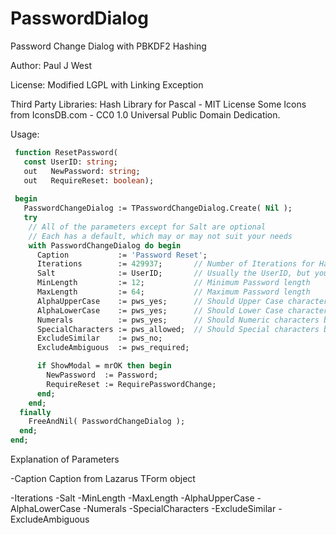 # PasswordDialog
 Password Change Dialog with PBKDF2 Hashing
 
 Author:  Paul J West
 
 License: Modified LGPL with Linking Exception
 
 Third Party Libraries:
   Hash Library for Pascal - MIT License
   Some Icons from IconsDB.com - CC0 1.0 Universal Public Domain Dedication.
   
Usage: 
```Pascal
 function ResetPassword(
   const UserID: string;
   out   NewPassword: string;
   out   RequireReset: boolean);
 
 begin
   PasswordChangeDialog := TPasswordChangeDialog.Create( Nil );
   try
    // All of the parameters except for Salt are optional
    // Each has a default, which may or may not suit your needs
    with PasswordChangeDialog do begin
      Caption           := 'Password Reset';
      Iterations        := 429937;       // Number of Iterations for Hash Routine
      Salt              := UserID;       // Usually the UserID, but you can get creative...
      MinLength         := 12;           // Minimum Password length
      MaxLength         := 64;           // Maximum Password length
      AlphaUpperCase    := pws_yes;      // Should Upper Case characters be Allowed/Required
      AlphaLowerCase    := pws_yes;      // Should Lower Case characters be Allowed/Required
      Numerals          := pws_yes;      // Should Numeric characters be Allowed/Required
      SpecialCharacters := pws_allowed;  // Should Special characters be Allowed/Required
      ExcludeSimilar    := pws_no;
      ExcludeAmbiguous  := pws_required;

      if ShowModal = mrOK then begin
        NewPassword  := Password;
		RequireReset := RequirePasswordChange;
      end;
    end;
  finally
    FreeAndNil( PasswordChangeDialog );
  end;
end;
```

Explanation of Parameters

-Caption
   Caption from Lazarus TForm object
   
-Iterations
-Salt
-MinLength
-MaxLength
-AlphaUpperCase
-AlphaLowerCase
-Numerals
-SpecialCharacters
-ExcludeSimilar
-ExcludeAmbiguous
